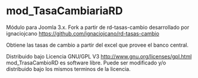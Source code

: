 mod_TasaCambiariaRD
===================

Módulo para Joomla 3.x. Fork a partir de rd-tasas-cambio desarrollado por ignaciojcano
https://github.com/ignaciojcano/rd-tasas-cambio 


Obtiene las tasas de cambio a partir del excel que provee el banco central.

Distribuido bajo Licencia GNU/GPL V3   http://www.gnu.org/licenses/gpl.html 
mod_TrasaCambioRD es software libre. Puede ser modificado y/o distribuido
bajo los mismos terminos de la licencia.
